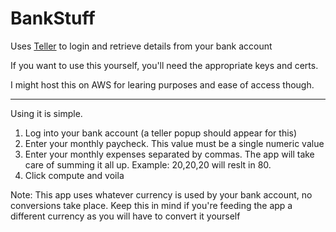 # BankStuff

Uses [Teller](https://teller.io) to login and retrieve details from your bank account

If you want to use this yourself, you'll need the appropriate keys and certs.

I might host this on AWS for learing purposes and ease of access though.


--- 

Using it is simple.

1. Log into your bank account (a teller popup should appear for this)
2. Enter your monthly paycheck. This value must be a single numeric value
3. Enter your monthly expenses separated by commas. The app will take care of summing it all up. Example: 20,20,20 will reslt in 80.
4. Click compute and voila

Note: This app uses whatever currency is used by your bank account, no conversions take place. Keep this in mind if you're feeding the app a different currency as you will have to convert it yourself
